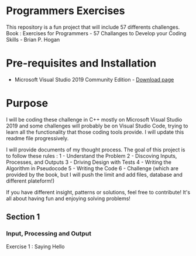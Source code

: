 # Programmers Exercises
This repository is a fun project that will include 57 differents challenges. 
Book : Exercises for Programmers - 57 Challanges to Develop your Coding Skills - Brian P. Hogan 

# Pre-requisites and Installation

* Microsoft Visual Studio 2019 Community Edition - [Download page](https://visualstudio.microsoft.com/fr/downloads/?rr=https%3A%2F%2Fwww.google.com%2F)

# Purpose 

I will be coding these challenge in C++ mostly on Microsoft Visual Studio 2019 and some challenges will probably be on Visual Studio Code, trying to learn all the functionality that those coding tools provide. I will update this readme file progressively. 

 I will provide documents of my thought process. The goal of this project is to follow these rules :
   1 - Understand the Problem
   2 - Discoving Inputs, Processes, and Outputs
   3 - Driving Design with Tests
   4 - Writing the Algorithm in Pseudocode
   5 - Writing the Code 
   6 - Challenge (which are provided by the book, but I will push the limit and add files, database and different plateform!)

If you have different insight, patterns or solutions, feel free to contribute! 
It's all about having fun and enjoying solving problems!

## Section 1
### Input, Processing and Output
Exercise 1 : Saying Hello



